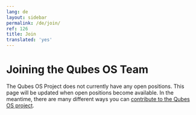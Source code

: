 ```yaml
---
lang: de
layout: sidebar
permalink: /de/join/
ref: 126
title: Join
translated: 'yes'
---
```


Joining the Qubes OS Team
=========================

The Qubes OS Project does not currently have any open positions.
This page will be updated when open positions become available.
In the meantime, there are many different ways you can [contribute to the Qubes OS project](/de/doc/contributing/).